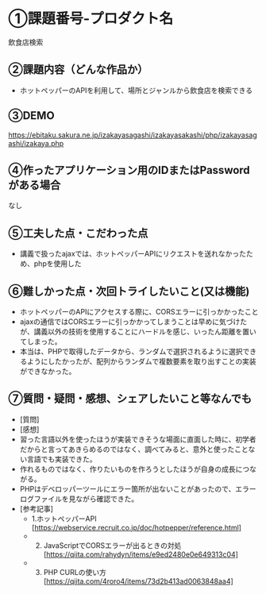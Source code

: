 # ①課題番号-プロダクト名

飲食店検索

## ②課題内容（どんな作品か）

- ホットペッパーのAPIを利用して、場所とジャンルから飲食店を検索できる

## ③DEMO

https://ebitaku.sakura.ne.jp/izakayasagashi/izakayasakashi/php/izakayasagashi/izakaya.php

## ④作ったアプリケーション用のIDまたはPasswordがある場合

なし

## ⑤工夫した点・こだわった点

- 講義で扱ったajaxでは、ホットペッパーAPIにリクエストを送れなかったため、phpを使用した

## ⑥難しかった点・次回トライしたいこと(又は機能)

- ホットペッパーのAPIにアクセスする際に、CORSエラーに引っかかったこと
- ajaxの通信ではCORSエラーに引っかかってしまうことは早めに気づけたが、講義以外の技術を使用することにハードルを感じ、いったん距離を置いてしまった。
- 本当は、PHPで取得したデータから、ランダムで選択されるように選択できるようにしたかったが、配列からランダムで複数要素を取り出すことの実装ができなかった。

## ⑦質問・疑問・感想、シェアしたいこと等なんでも

- [質問]
- [感想]
- 習った言語以外を使ったほうが実装できそうな場面に直面した時に、初学者だからと言ってあきらめるのではなく、調べてみると、意外と使ったことない言語でも実装できた。
- 作れるものではなく、作りたいものを作ろうとしたほうが自身の成長につながる。
- PHPはデベロッパーツールにエラー箇所が出ないことがあったので、エラーログファイルを見ながら確認できた。
- [参考記事]
  - 1.ホットペッパーAPI [https://webservice.recruit.co.jp/doc/hotpepper/reference.html]
  - 2. JavaScriptでCORSエラーが出るときの対処[https://qiita.com/rahydyn/items/e9ed2480e0e649313c04]
  - 3. PHP CURLの使い方[https://qiita.com/4roro4/items/73d2b413ad0063848aa4]

